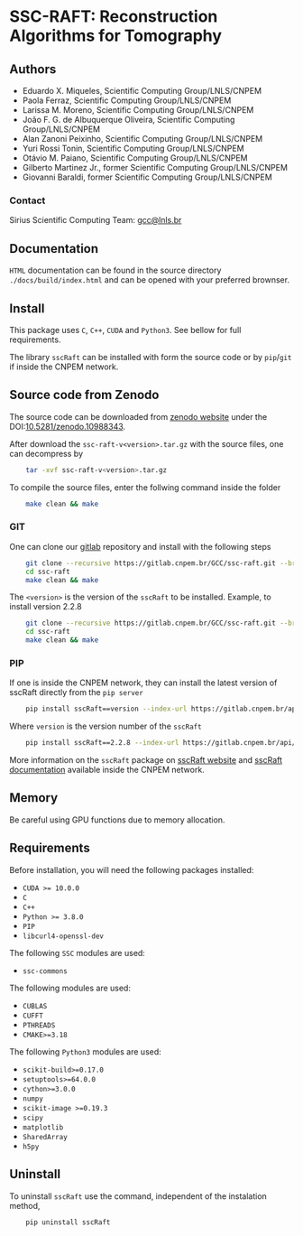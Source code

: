 # SSC-RAFT: Reconstruction Algorithms for Tomography

## Authors

* Eduardo X. Miqueles, Scientific Computing Group/LNLS/CNPEM
* Paola Ferraz, Scientific Computing Group/LNLS/CNPEM
* Larissa M. Moreno, Scientific Computing Group/LNLS/CNPEM
* João F. G. de Albuquerque Oliveira, Scientific Computing Group/LNLS/CNPEM
* Alan Zanoni Peixinho, Scientific Computing Group/LNLS/CNPEM
* Yuri Rossi Tonin, Scientific Computing Group/LNLS/CNPEM
* Otávio M. Paiano, Scientific Computing Group/LNLS/CNPEM
* Gilberto Martinez Jr., former Scientific Computing Group/LNLS/CNPEM
* Giovanni Baraldi, former Scientific Computing Group/LNLS/CNPEM

### Contact

Sirius Scientific Computing Team: [gcc@lnls.br](malito:gcc@lnls.br)

## Documentation

`HTML` documentation can be found in the source directory `./docs/build/index.html` and can be opened with your preferred brownser.

## Install

This package uses `C`, `C++`, `CUDA` and `Python3`.
See bellow for full requirements.

The library `sscRaft` can be installed with form the source code or by `pip`/`git` if inside the CNPEM network.

## Source code from Zenodo

The source code can be downloaded from [zenodo website](https://zenodo.org/) under the DOI:[10.5281/zenodo.10988343](https://doi.org/10.5281/zenodo.10988343).

After download the `ssc-raft-v<version>.tar.gz` with the source files, one can decompress by

```bash
    tar -xvf ssc-raft-v<version>.tar.gz
```

To compile the source files, enter the follwing command inside the folder

```bash
    make clean && make
```

### GIT

One can clone our [gitlab](https://gitlab.cnpem.br/) repository and install with the following steps

```bash
    git clone --recursive https://gitlab.cnpem.br/GCC/ssc-raft.git --branch v<version> --single-branch
    cd ssc-raft 
    make clean && make
```

The `<version>` is the version of the `sscRaft` to be installed. Example, to install version 2.2.8

```bash
    git clone --recursive https://gitlab.cnpem.br/GCC/ssc-raft.git --branch v2.2.8 --single-branch
    cd ssc-raft 
    make clean && make
```

### PIP

If one is inside the CNPEM network, they can install the latest version of sscRaft directly from the `pip server`

```bash
    pip install sscRaft==version --index-url https://gitlab.cnpem.br/api/v4/projects/1978/packages/pypi/simple

```

Where `version` is the version number of the `sscRaft`

```bash
    pip install sscRaft==2.2.8 --index-url https://gitlab.cnpem.br/api/v4/projects/1978/packages/pypi/simple
```

More information on the `sscRaft` package on [sscRaft website](https://gcc.lnls.br/wiki/docs/ssc-raft/) and [sscRaft documentation](https://gcc.lnls.br/ssc/ssc-raft/index.html) available inside the CNPEM network.

## Memory

Be careful using GPU functions due to memory allocation.

## Requirements

Before installation, you will need the following packages installed:

* `CUDA >= 10.0.0`
* `C`
* `C++`
* `Python >= 3.8.0`
* `PIP`
* `libcurl4-openssl-dev`

The following `SSC` modules are used:

* `ssc-commons`

The following modules are used:

* `CUBLAS`
* `CUFFT`
* `PTHREADS`
* `CMAKE>=3.18`

The following `Python3` modules are used:

* `scikit-build>=0.17.0`
* `setuptools>=64.0.0`
* `cython>=3.0.0`
* `numpy`
* `scikit-image >=0.19.3`
* `scipy`
* `matplotlib`
* `SharedArray`
* `h5py`

## Uninstall

To uninstall `sscRaft` use the command, independent of the instalation method,

```bash
    pip uninstall sscRaft 
```
